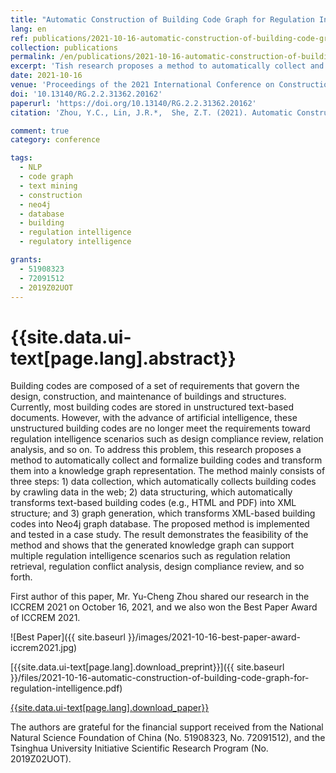 ```yaml
---
title: "Automatic Construction of Building Code Graph for Regulation Intelligence"
lang: en
ref: publications/2021-10-16-automatic-construction-of-building-code-graph-for-regulation-intelligence
collection: publications
permalink: /en/publications/2021-10-16-automatic-construction-of-building-code-graph-for-regulation-intelligence
excerpt: 'Tish research proposes a method to automatically collect and formalize building codes and transform them into a knowledge graph representation for regulatory intelligence. By converting regulatory texts into XML-based documents and neo4j graphs based on NLP techniques, it is possible to search relationships and identify potential conflicts between different codes, even design compliance review could be improved with the generated building code graph'
date: 2021-10-16
venue: 'Proceedings of the 2021 International Conference on Construction and Real Estate Management (ICCREM 2021)'
doi: '10.13140/RG.2.2.31362.20162'
paperurl: 'https://doi.org/10.13140/RG.2.2.31362.20162'
citation: 'Zhou, Y.C., Lin, J.R.*,  She, Z.T. (2021). Automatic Construction of Building Code Graph for Regulation Intelligence. <i>Proceedings of the 2021 International Conference on Construction and Real Estate Management (ICCREM 2021)</i>, xxx-xxx. Beijing, China.'

comment: true
category: conference

tags: 
  - NLP
  - code graph
  - text mining
  - construction
  - neo4j
  - database
  - building
  - regulation intelligence
  - regulatory intelligence

grants:
  - 51908323
  - 72091512
  - 2019Z02UOT
---
```



{{site.data.ui-text[page.lang].abstract}}
====

Building codes are composed of a set of requirements that govern the design, construction, and maintenance of buildings and structures. Currently, most building codes are stored in unstructured text-based documents. However, with the advance of artificial intelligence, these unstructured building codes are no longer meet the requirements toward regulation intelligence scenarios such as design compliance review, relation analysis, and so on. To address this problem, this research proposes a method to automatically collect and formalize building codes and transform them into a knowledge graph representation. The method mainly consists of three steps: 1) data collection, which automatically collects building codes by crawling data in the web; 2) data structuring, which automatically transforms text-based building codes (e.g., HTML and PDF) into XML structure; and 3) graph generation, which transforms XML-based building codes into Neo4j graph database. The proposed method is implemented and tested in a case study. The result demonstrates the feasibility of the method and shows that the generated knowledge graph can support multiple regulation intelligence scenarios such as regulation relation retrieval, regulation conflict analysis, design compliance review, and so forth. 

First author of this paper, Mr. Yu-Cheng Zhou shared our research in the ICCREM 2021 on October 16, 2021, and we also won the Best Paper Award of ICCREM 2021.

![Best Paper]({{ site.baseurl }}/images/2021-10-16-best-paper-award-iccrem2021.jpg)

[{{site.data.ui-text[page.lang].download_preprint}}]({{ site.baseurl }}/files/2021-10-16-automatic-construction-of-building-code-graph-for-regulation-intelligence.pdf)

[{{site.data.ui-text[page.lang].download_paper}}]({{page.paperurl}})

The authors are grateful for the financial support received from the National Natural Science Foundation of China (No. 51908323, No. 72091512), and the Tsinghua University Initiative Scientific Research Program (No. 2019Z02UOT). 